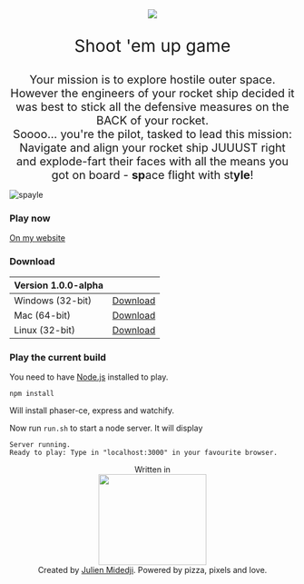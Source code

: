 <div align="center"><img src="https://user-images.githubusercontent.com/6261556/31128423-097c8264-a852-11e7-932a-8576599832d9.png"></div>

<p align="center" style="font-size:30px">Shoot 'em up game</p>

<div align="center" style="font-size:20px">
Your mission is to explore hostile outer space. However the engineers of your rocket ship decided it<br />
was best to stick all the defensive measures on the BACK of your rocket. <br />
Soooo... you're the pilot, tasked to lead this mission: Navigate and align your rocket ship JUUUST right 
and explode-fart their faces with all the means you got on board - <strong>sp</strong>ace flight with st<strong>yle</strong>!
</div>

![spayle](https://user-images.githubusercontent.com/6261556/30281106-d344a6be-9711-11e7-941d-245fc6af33df.png)

### Play now
<a href="https://resamvi.de/spayle">On my website</a>

### Download

| Version 1.0.0-alpha |  |
| ------------- | ------------- |
| Windows (32-bit)  | <a href="https://github.com/ResamVi/spayle/releases/download/1.0.0-alpha/windows-x32.zip">Download</a><br>    |
| Mac (64-bit)  | <a href="https://github.com/ResamVi/spayle/releases/download/1.0.0-alpha/mac-x64.zip">Download</a> |
| Linux (32-bit) | <a href="https://github.com/ResamVi/spayle/releases/download/1.0.0-alpha/linux-x32.tar">Download</a> |

### Play the current build

You need to have <a href="https://nodejs.org/en/">Node.js</a> installed to play.

```
npm install
```
Will install phaser-ce, express and watchify.

Now run `run.sh` to start a node server. It will display
```
Server running.
Ready to play: Type in "localhost:3000" in your favourite browser.
```



<div align="center">Written in</div>

<div align="center"><img src="https://raw.githubusercontent.com/photonstorm/phaser/master/v2/resources/Phaser%20Logo/PNG/Phaser%20Logo%20Web%20Quality.png" width="190" height="160"></div>

<div align="center">Created by <a href="mailto:admin@resamvi.de">Julien Midedji</a>. Powered by pizza, pixels and love.</div>
